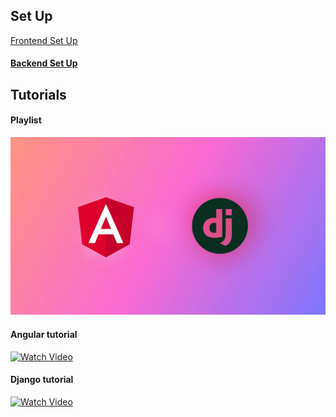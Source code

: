 ## Set Up

[Frontend Set Up](https://github.com/PriDebnath/posts-v2/tree/main/frontend)

#### [Backend Set Up](https://github.com/PriDebnath/posts-v2/tree/main/backend)

## Tutorials
#### Playlist
<a href="https://youtube.com/playlist?list=PLkkFppnG9bbyZOziVWqDvSWqc_LZqQlog" target="_blank">
  <img src="/frontend/public/youtube/Picsart_24-12-28_10-54-22-334.jpg" alt="Watch Playlist" >
</a>

#### Angular tutorial

<a href="https://youtu.be/YCkVeqOnc28?si=jLC-MFqsBGFD7M1P" target="_blank">
<img src="https://img.youtube.com/vi/YCkVeqOnc28/0.jpg" alt="Watch Video">
</a>


#### Django tutorial
<a href="https://youtu.be/2Gp407HGLtI" target="_blank">
  <img src="https://img.youtube.com/vi/2Gp407HGLtI/0.jpg" alt="Watch Video" >
</a>



